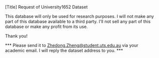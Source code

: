 [Title] Request of University1652 Dataset

This database will only be used for research purposes. I will not make any part of this database available to a third party. 
I'll not sell any part of this database or make any profit from its use.

Thank you!


*** Please send it to  Zhedong.Zheng@student.uts.edu.au via your academic email. I will reply the dataset address to you. ***
